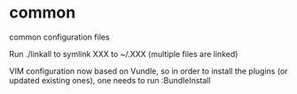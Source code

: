 common
======

common configuration files 

Run ./linkall to symlink XXX to ~/.XXX (multiple files are linked)

VIM configuration now based on Vundle, so in order to install the plugins
(or updated existing ones), one needs to run :BundleInstall

